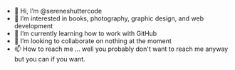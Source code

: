 - 👋 Hi, I’m @sereneshuttercode
- 👀 I’m interested in books, photography, graphic design, and web development
- 🌱 I’m currently learning how to work with GitHub
- 💞️ I’m looking to collaborate on nothing at the moment
- 📫 How to reach me ... well you probably don't want to reach me anyway but you can if you want.

<!---
sereneshuttercode/sereneshuttercode is a ✨ special ✨ repository because its `README.md` (this file) appears on your GitHub profile.
You can click the Preview link to take a look at your changes.
--->
